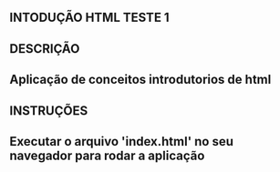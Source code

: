 ## INTODUÇÃO HTML TESTE 1

## DESCRIÇÃO

## Aplicação de conceitos introdutorios de html

## INSTRUÇÕES

## Executar o arquivo 'index.html' no seu navegador para rodar a aplicação

